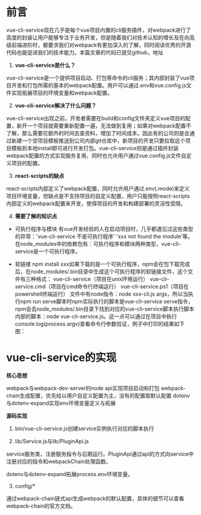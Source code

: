 # 前言
vue-cli-service现在几乎是每个vue项目内置的cli服务插件，对webpack进行了高度的封装让用户能够专注于业务开发，但是随着我们对技术认知的增长及在向高级前端进阶时，都要求我们对webpack有更加深入的了解，同时阅读优秀的开源代码也能促进我们的技术能力。本篇文章的代码已提交github，地址

1. **vue-cli-service是什么？**

vue-cli-service是一个提供项目启动、打包等命令的cli服务；其内部封装了vue项目开发和打包所需的基本的webpack配置。用户可以通过.env和vue.config.js文件实现拓展项目的环境变量和webpack配置。

2. **vue-cli-service解决了什么问题？**

vue-cli-service出现之前，开发者需要在build和config文件夹定义vue项目的配置，新开一个项目就需要重新配置一遍，无法做到复用；如果对webpack配置不了解，那么需要花额外的时间去查资料，增加了时间成本。因此有的公司则是会通过新建一个空项目模板推送到公司内部git仓库中，新项目的开发只要拉取这个项目模板到本地install即可进行开发打包。vue-cli-service则是通过插件封装webpack配置的方式实现服务复用，同时也允许用户通过vue.config.js文件自定义项目的配置。

3. **react-scripts的缺点**

react-scripts内部定义了webpack配置，同时允许用户通过.env(.mode)来定义项目环境变量，但缺点是不支持项目的自定义配置，用户只能按照react-scripts内部定义的webpack配置来开发，使得项目的开发和构建部署的灵活性受限。

4. **需要了解的知识点**

- 可执行程序与模块
有vue开发经验的人在启动项目时，几乎都遇见过这些类型的异常：'vue-cli-service 不是可执行程序' 'xxx not found the module'等。在node_modules中的依赖包有：可执行程序和模块两种类型，vue-cli-service是一个可执行程序。


- 软链接
npm install xxx如果下载的是一个可执行程序，npm会在包下载完成后，在node_modules/.bin目录中生成这个可执行程序的软链接文件，这个文件有三种格式：
vue-cli-service（项目在unix环境运行）
vue-cli-service.cmd（项目在cmd命令行终端运行）
vue-cli-service.ps1（项目在powershell终端运行）
文件中有node指令：node xxx-cli.js args，所以当执行npm run serve脚本时npm实际执行的脚本是vue-cli-service serve指令，npm会去node_modules/.bin目录下找到对应的vue-cli-service脚本执行脚本内部的脚本：node vue-cli-service.js。这一点可以通过在项目中执行 console.log(process.argv)查看命令行参数验证，例子中打印的结果如下图：



# vue-cli-service的实现
**核心思想**

webpack与webpack-dev-server的node api实现项目启动和打包
webpack-chain生成配置，优先给以用户自定义配置为主，没有的配置取默认配置
dotenv与dotenv-expand实现env环境变量定义与拓展

**源码实现**

1. bin/vue-cli-service.js创建service实例执行对应的脚本执行

2. lib/Service.js与lib/PluginApi.js

service服务类，注册服务指令与后期运行。PluginApi通过api的方式向service中注册对应的指令和webpackChain处理函数。

dotenv与dotenv-expand拓展process.env环境变量。


3. config/*

通过webpack-chain链式api生成webpack的默认配置，具体的细节可以查看webpack-chain的官方文档。
